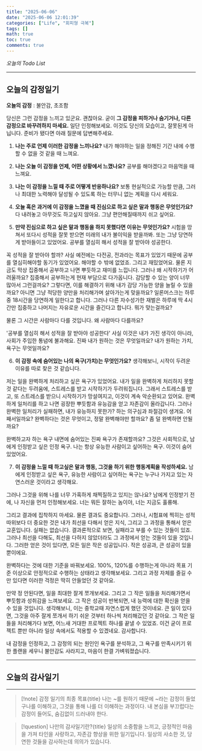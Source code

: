 ```yaml
---
title: "2025-06-06"
date: "2025-06-06 12:01:39"
categories: ["Life", "회피형 극복"]
tags: []
math: true
toc: true
comments: true
---
```


_오늘의 Todo List_

---
## 오늘의 감정일기

**오늘의 감정** : 불안감, 초조함

당신은 그런 감정을 느끼고 있군요. 괜찮아요. 굳이 **그 감정을 피하거나 숨기거나, 다른 감정으로 바꾸려하지 마세요.** 일단 인정해보세요. 이것도 당신의 모습이고, 잘못된게 아닙니다. 준비가 됐다면 아래 질문에 답변해주세요.

1. **나는 주로 언제 이러한 감정을 느끼나요?**
내가 해야하는 일을 정해진 기간 내에 수행할 수 없을 것 같을 때 느껴요.

2. **나는 오늘 이 감정을 언제, 어떤 상황에서 느꼈나요?**
공부를 해야겠다고 마음먹을 때 느껴요.

3. **나는 이 감정을 느낄 때 주로 어떻게 반응하나요?**
보통 현실적으로 가능할 만큼, 그러나 최대한 노력해야 달성될 수 있도록 하는 터무니 없는 계획을 다시 세워요.

4. **오늘 혹은 과거에 이 감정을 느꼈을 때 진심으로 하고 싶은 말과 행동은 무엇인가요?**
다 내려놓고 아무것도 하고싶지 않아요. 그냥 편안해질때까지 쉬고 싶어요.

5. **만약 진심으로 하고 싶은 말과 행동을 하지 못했다면 이유는 무엇인가요?**
시험을 망쳐서 또다시 성적을 잘못 받으면 미래의 내가 불이익을 받을까봐. 또는 그냥 당연하게 받아들이고 있었어요. 공부를 열심히 해서 성적을 잘 받아야 성공한다. 

꼭 성적을 잘 받아야 할까? 사실 예전에는 다전공, 전과라는 목표가 있었기 때문에 공부를 열심히해야할 동기가 있었어요. 해야할 수 밖에 없었죠. 그리고 재밌었어요. 물론 지금도 막상 집중해서 공부하고 나면 뿌듯하고 재미를 느낍니다. 그러나 왜 시작하기가 어려울까요? 집중해서 공부하는게 현재 부담으로 다가옵니다. 감당할 수 있는 양이 너무 많아서 그런걸까요? 그렇다면, 이를 해결하기 위해 내가 감당 가능한 양을 늘릴 수 있을까요? 아니면 그냥 적당한 양만을 처리해가며 살아가는게 맞을까요? 일론머스크는 하루중 18시간을 당연하게 일한다고 합니다. 그러나 다른 자수성가한 재벌은 하루에 딱 4시간만 집중하고 나머지는 자유로운 시간을 즐긴다고 합니다. 뭐가 맞는걸까요?

물론 그 시간은 사람마다 다를 것입니다. 왜 사람마다 다를까요? 

'공부를 열심히 해서 성적을 잘 받아야 성공한다' 사실 이것은 내가 가진 생각이 아니라, 사회가 주입한 통념에 불과해요. 진짜 내가 원하는 것은 무엇일까요? 내가 원하는 가치, 욕구는 무엇일까요?

6. **이 감정 속에 숨어있는 나의 욕구(가치)는 무엇인가요?**
생각해보니, 시작이 두려운 이유를 따로 찾은 것 같습니다. 

저는 일을 완벽하게 처리하고 싶은 욕구가 있었어요. 내가 일을 완벽하게 처리하지 못할 것 같다는 두려움에, 스트레스를 받고 시작하기가 두려워집니다. 그래서 스트레스를 받고, 또 스트레스를 받으니 시작하기가 망설여지고, 이것이 계속 악순환되고 있어요. 완벽하게 일처리를 하고 나면 굉장한 뿌듯함과 유능감을 얻고 자존감이 올라갑니다. 그러나 완벽한 일처리가 실패하면, 내가 유능하지 못한가? 하는 의구심과 좌절감이 생겨요. 어째서일까요? 완벽하다는 것은 무엇이고, 정말 완벽해야만 할까요? 좀 덜 완벽하면 안될까요?

완벽하고자 하는 욕구 내면에 숨어있는 진짜 욕구가 존재할까요? 그것은 사회적으로, 남에게 인정받고 싶은 인정 욕구. 나는 항상 유능한 사람이고 싶어하는 욕구. 이것이 숨어있었어요.

7. **이 감정을 느낄 때 하고싶은 말과 행동, 그것을 하기 위한 행동계획을 작성하세요.**
남에게 인정받고 싶은 욕구, 유능한 사람이고 싶어하는 욕구는 누구나 가지고 있는 자연스러운 것이라고 생각해요. 

그러나 그것을 위해 나를 너무 가혹하게 채찍질하고 있지는 않나요? 남에게 인정받기 전에, 나 자신을 먼저 인정해보세요. 너는 뭐든 잘하는 놈이야, 너는 지금도 훌륭해.

그리고 결과에 집착하지 마세요. 물론 결과도 중요합니다. 그러나, 시험표에 찍히는 성적 따위보다 더 중요한 것은 내가 최선을 다해서 얻은 지식, 그리고 그 과정을 통해서 얻은 교훈입니다. 실패는 없습니다. 결과론적으로 보면, 실패라고 부를 수 있는 것들이 있죠. 그러나 최선을 다해도, 최선을 다하지 않았더라도 그 과정에서 얻는 것들이 있을 것입니다. 그러한 얻은 것이 있다면, 모든 일은 작은 성공입니다. 작은 성공과, 큰 성공이 있을 뿐이에요.

완벽하다는 것에 대한 기준을 바꿔보세요. 100%, 120%를 수행하는게 아니라 목표 기준 이상으로 안정적으로 수행하는 상태라고 생각해보세요. 그리고 과정 자체를 즐길 수만 있다면 이러한 걱정은 딱히 안들었던 것 같아요.

만약 정 안된다면, 일을 최대한 잘게 쪼개보세요. 그리고 그 작은 일들을 처리해가면서 뿌듯함과 성취감을 느껴보세요. 그 작은 성공이 반복되면, 내 능력에 대한 확신을 얻을 수 있을 것입니다. 생각해보니, 이는 중학교때 자연스럽게 했던 것이네요. 큰 일이 있다면, 그것을 아주 잘게 쪼개서 하기 쉬운 것부터 하나씩 처리해갔던 것 같아요. 그 작은 일들을 처리해가다 보면, 어느새 거대한 프로젝트 하나를 끝낼 수 있었죠. 이건 굳이 프로젝트 뿐만 아니라 일상 속에서도 적용할 수 있겠네요. 감사합니다.

내 감정을 인정하고, 그 감정의 되는 원인인 욕구를 분석하고, 그 욕구를 만족시키기 위한 플랜을 세우니 불안감도 사라지고, 마음이 한결 가벼워졌습니다.

---
## 오늘의 감사일기



---

> [!note] 감정 일기의 최종 목표{title}
> 나는 ~를 원하기 때문에 ~라는 감정이 들었구나를 이해하고, 그것을 통해 나를 더 이해하는 과정이다. 내 본심을 부끄럽다는 감정이 들어도, 숨김없이 드러내야 한다.

> [!question] 나만의 감사일기란?{title}
> 일상의 소중함을 느끼고, 긍정적인 마음을 가져 타인을 사랑하고, 자존감 향상을 위한 일기입니다. 일상의 사소한 것, 당연한 것들을 감사하는데 의의가 있습니다.